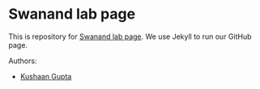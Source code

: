 # Swanand lab page

This is repository for [Swanand lab page](https://swanandlab.github.io/). We
use Jekyll to run our GitHub page.

Authors:
- [Kushaan Gupta](https://github.com/kushaangupta/)
